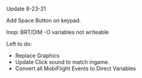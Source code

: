 Update 8-23-21

Add Space Button on keypad.

Inop:
BRT/DIM -O variables not writeable 

Left to do:
* Replace Graphics
* Update Click sound to match ingame. 
* Convert all MobiFlight Events to Direct Variables
